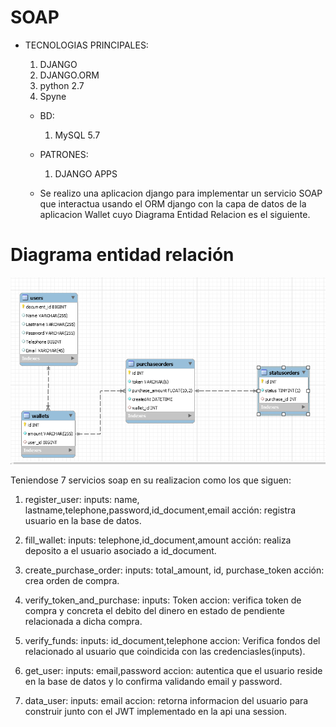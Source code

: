 # SOAP

- TECNOLOGIAS PRINCIPALES:
    1. DJANGO
    2. DJANGO.ORM
    3. python 2.7
    4. Spyne

    - BD:
        1. MySQL 5.7 

    - PATRONES:
        1. DJANGO APPS
    
    - Se realizo una aplicacion django para implementar un servicio SOAP 
    que interactua usando el ORM django con la capa de datos de la aplicacion Wallet
    cuyo Diagrama Entidad Relacion es el siguiente.

 # Diagrama entidad relación
![Diagrama entidad relación wallet](https://github.com/ManuelSBZ/PAY-WALLET/blob/master/ERD.PNG)


Teniendose 7 servicios soap en su realizacion como los que siguen:

1. register_user: 
    inputs: name, lastname,telephone,password,id_document,email
    acción: registra usuario en la base de datos.
    
2. fill_wallet:
    inputs: telephone,id_document,amount
    acción: realiza deposito a el usuario asociado a id_document.

3. create_purchase_order:
    inputs: total_amount, id, purchase_token
    acción: crea orden de compra.

4. verify_token_and_purchase:
    inputs: Token
    accion: verifica token de compra y concreta el debito del dinero en estado de pendiente relacionada a dicha compra.

5. verify_funds:
    inputs: id_document,telephone
    accion: Verifica fondos del relacionado al usuario que coindicida con las credenciasles(inputs).

6. get_user:
    inputs: email,password
    accion: autentica que el usuario reside en la base de datos y lo confirma validando email y password.

7. data_user:
    inputs: email
    accion: retorna informacion del usuario para construir junto con el JWT implementado en la api una session.




    
    
    
    

